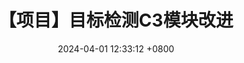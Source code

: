 ---
title: 【项目】目标检测C3模块改进
date: 2024-04-01 12:33:12 +0800
categories: [项目, 目标特征识别分析算法]
tags: [YOLO, Pytorch]
---